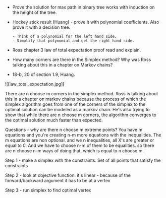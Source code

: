 - Prove the solution for max path in binary tree works with induction on the height of the tree.
- Hockey stick result (Huang) - prove it with polynomial coefficients. Also prove it with a decision tree.

      - Think of a polynomial for the left hand side.
      - Simplify that polynomial and get the right hand side.
- Ross chapter 3 law of total expectation proof read and explain.
- How many corners are there in the Simplex method? Why was Ross talking about this in a chapter on Markov chains?
- 18-b, 20 of section 1.9, Huang.


![[law_total_expectation.jpg]]


There are n choose m corners in the simplex method. Ross is talking about this in a chapter on markov chains because the process of which the simplex algorithm goes from one of the corners of the simplex to the optimal solution can be modeled as a markov chain. He's also trying to show that while there are n choose m corners, the algorithm converges to the optimal solution much faster than expected. 

Questions - why are there n choose m extreme points?
 You have m equations and you're creating n-m more equations with the inequalities. The m equations are non optional. and we n inequalities, all X's are greater or equal to 0. And we have to choose n-m of them to be equalities. so there are n choose n-m ways of doing that, which is equal to n choose m. 

Step 1 - make a simplex with the constraints. Set of all points that satisfy the constraints

Step 2 - look at objective function. it's linear - because of the forward/backward argument it has to be at a vertex 

Step 3 - run simplex to find optimal vertex